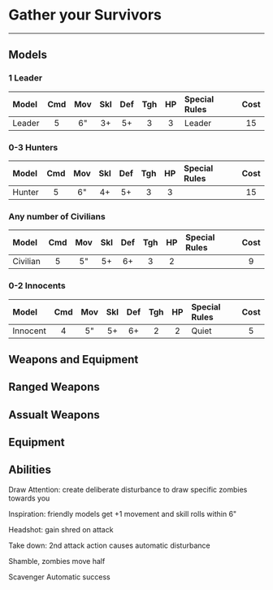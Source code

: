 # Gather your Survivors

---

## Models

### 1 Leader

| Model             | Cmd | Mov | Skl | Def | Tgh | HP  | Special Rules                 | Cost |
| :---------------- | :-: | :-: | :-: | :-: | :-: | :-: | :---------------------------- | :--: |
| Leader            |  5  | 6"  | 3+  | 5+  |  3  |  3  | Leader                        | 15   |

### 0-3 Hunters

| Model             | Cmd | Mov | Skl | Def | Tgh | HP  | Special Rules                 | Cost |
| :---------------- | :-: | :-: | :-: | :-: | :-: | :-: | :---------------------------- | :--: |
| Hunter            |  5  | 6"  | 4+  | 5+  |  3  |  3  |                               | 15   |

### Any number of Civilians

| Model             | Cmd | Mov | Skl | Def | Tgh | HP  | Special Rules                 | Cost |
| :---------------- | :-: | :-: | :-: | :-: | :-: | :-: | :---------------------------- | :--: |
| Civilian          |  5  | 5"  | 5+  | 6+  |  3  |  2  |                               | 9    |

### 0-2 Innocents

| Model             | Cmd | Mov | Skl | Def | Tgh | HP  | Special Rules                 | Cost |
| :---------------- | :-: | :-: | :-: | :-: | :-: | :-: | :---------------------------- | :--: |
| Innocent          |  4  | 5"  | 5+  | 6+  |  2  |  2  | Quiet                         | 5    |

## Weapons and Equipment

## Ranged Weapons

## Assualt Weapons

## Equipment

## Abilities

Draw Attention: create deliberate disturbance to draw specific zombies towards you

Inspiration: friendly models get +1 movement and skill rolls within 6"

Headshot: gain shred on attack

Take down: 2nd attack action causes automatic disturbance

Shamble, zombies move half

Scavenger Automatic success